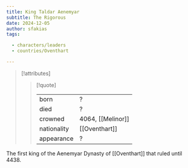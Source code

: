 ```yaml
---
title: King Taldar Aenemyar
subtitle: The Rigorous
date: 2024-12-05
author: sfakias
tags:

  - characters/leaders
  - countries/Oventhart

---
```

> [!attributes]
> 
> > [!quote]
> >
> > | | |
> > | --- | --- |
> > | born | ? |
> > | died | ? |
> > | crowned | 4064, [[Melinor]] |
> > | nationality | [[Oventhart]] |
> > | appearance | ? |

The first king of the Aenemyar Dynasty of [[Oventhart]] that ruled until 4438.